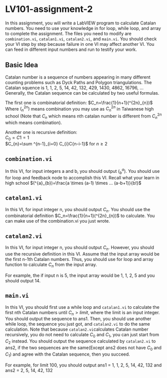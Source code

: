 # LV101-assignment-2
In this assignment, you will write a LabVIEW program to calculate Catalan numbers. You need to use your knowledge in for loop, while loop, and array to complete the assignment. The files you need to modify are ```combination.vi```, ```catalan1.vi```, ```catalan2.vi```, and ```main.vi```. You should check your VI step by step because failure in one VI may affect another VI. You can feed in different input numbers and run to testify your work.

## Basic Idea
Catalan number is a sequence of numbers appearing in many different counting problems such as Dyck Paths and Polygon triangulations. The Catalan squence is 1, 1, 2, 5, 14, 42, 132, 429, 1430, 4862, 16796, ... Generally, the Catalan sequence can be calculated by two useful formulas.

The first one is combinatorial definition: $`C_n=\frac{1}{n+1}(^{2n}_{n})`$<br>
Where $(^{2n}_{n})$ means combination you may use as $`C^{2n}_{n}`$ in Taiwanese high school (Note that $`C_{n}`$ which means nth catalan number is different from $`C^{2n}_{n}`$ which means combination).

Another one is recursive definition:<br>
$`C_{0}=C{1}=1`$<br>
$`C_{n}=\sum ^{n-1}_{i=0} C_{i}C{n-i-1}`$ for $n \geq 2$


## <code>combination.vi</code>
In this VI, for input integers a and b, you should output $(^{a}_{b})$. You should use for loop and feedback node to accomplish this VI. Recall what your learn in high school $`(^{a}_{b})=\frac{a \times (a-1) \times ... (a-b+1)}{b!}`$

## <code>catalan1.vi</code></h3>
In this VI, for input integer n, you should output $C_{n}$. You should use the combinatorial definition $`C_n=\frac{1}{n+1}(^{2n}_{n})`$ to calculate. You can make use of the combination.vi you just wrote.

## <code>catalan2.vi</code>
In this VI, for input integer n, you should output $`C_{n}`$. However, you should use the recursive definition in this VI. Assume that the input array would be the first n-1th Catalan numbers. Thus, you should use for loop and array function to calculate $`C_{n}`$ from the input array.

For example, the if input n is 5, the input array would be 1, 1, 2, 5 and you should output 14. 

## <code>main.vi</code>
In this VI, you should first use a while loop and ```catalan1.vi``` to calculate the first nth Catalan numbers until $C_{n}>limit$, where the limit is an input integer. You should output the sequence to ans1. Then, you should use another while loop, the sequence you just got, and ```catalan2.vi``` to do the same calculation. Note that because ```catalan2.vi```calculates Catalan number recursively, you do not need to calculate $`C_{0}`$ and $`C_{1}`$, you can just start from $`C_{2}`$ instead. You should output the sequence calculated by ```catalan2.vi``` to ans2, if the two sequences are the same(Except ans2 does not have $`C_{0}`$ and $`C_{1}`$) and agree with the Catalan sequence, then you succeed.

For example, for limit 100, you should output ans1 = 1, 1, 2, 5, 14, 42, 132 and ans2 = 2, 5, 14, 42, 132

